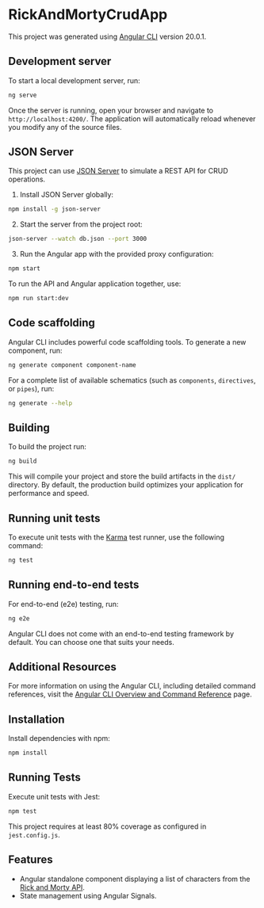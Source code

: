 # RickAndMortyCrudApp

This project was generated using [Angular CLI](https://github.com/angular/angular-cli) version 20.0.1.

## Development server

To start a local development server, run:

```bash
ng serve
```

Once the server is running, open your browser and navigate to `http://localhost:4200/`. The application will automatically reload whenever you modify any of the source files.

## JSON Server

This project can use [JSON Server](https://github.com/typicode/json-server) to simulate a REST API for CRUD operations.

1. Install JSON Server globally:

```bash
npm install -g json-server
```

2. Start the server from the project root:

```bash
json-server --watch db.json --port 3000
```

3. Run the Angular app with the provided proxy configuration:

```bash
npm start
```

To run the API and Angular application together, use:

```bash
npm run start:dev
```

## Code scaffolding

Angular CLI includes powerful code scaffolding tools. To generate a new component, run:

```bash
ng generate component component-name
```

For a complete list of available schematics (such as `components`, `directives`, or `pipes`), run:

```bash
ng generate --help
```

## Building

To build the project run:

```bash
ng build
```

This will compile your project and store the build artifacts in the `dist/` directory. By default, the production build optimizes your application for performance and speed.

## Running unit tests

To execute unit tests with the [Karma](https://karma-runner.github.io) test runner, use the following command:

```bash
ng test
```

## Running end-to-end tests

For end-to-end (e2e) testing, run:

```bash
ng e2e
```

Angular CLI does not come with an end-to-end testing framework by default. You can choose one that suits your needs.

## Additional Resources

For more information on using the Angular CLI, including detailed command references, visit the [Angular CLI Overview and Command Reference](https://angular.dev/tools/cli) page.

## Installation

Install dependencies with npm:

```bash
npm install
```

## Running Tests

Execute unit tests with Jest:

```bash
npm test
```

This project requires at least 80% coverage as configured in `jest.config.js`.

## Features

- Angular standalone component displaying a list of characters from the [Rick and Morty API](https://rickandmortyapi.com/).
- State management using Angular Signals.
